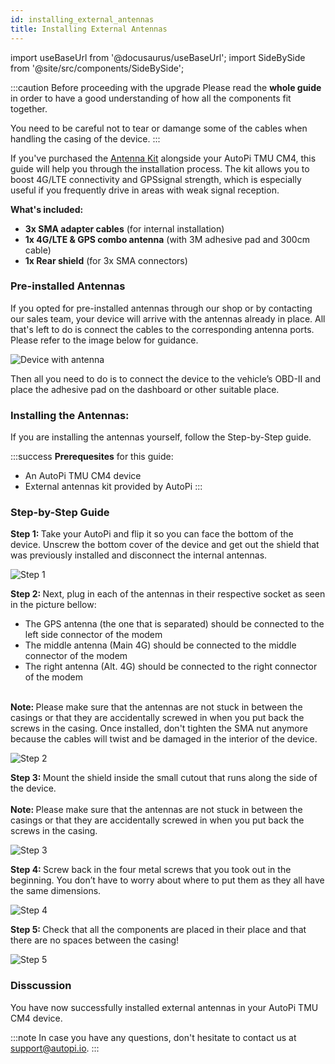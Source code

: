 ```yaml
---
id: installing_external_antennas
title: Installing External Antennas
---
```


import useBaseUrl from '@docusaurus/useBaseUrl';
import SideBySide from '@site/src/components/SideBySide';

:::caution Before proceeding with the upgrade
Please read the **whole guide** in order to have a good understanding of how all the components fit together.

You need to be careful not to tear or damange some of the cables when handling the casing of the device.
:::

If you've purchased the [Antenna Kit](https://shop.autopi.io/products/3in1-external-antenna-kit) 
alongside your AutoPi TMU CM4, this guide will help you through the 
installation process. The kit allows you to boost 4G/LTE connectivity and 
GPSsignal strength, which is especially useful if you frequently drive
in areas with weak signal reception. 

**What's included:** 
- **3x SMA adapter cables** (for internal installation) 
- **1x 4G/LTE & GPS combo antenna** (with 3M adhesive pad and 300cm cable) 
- **1x Rear shield** (for 3x SMA connectors) 

### Pre-installed Antennas
If you opted for pre-installed antennas through our shop or by contacting our 
sales team, your device will arrive with the antennas already in place. All that's
left to do is connect the cables to the corresponding antenna ports. Please refer
to the image below for guidance. 

![Device with antenna](/img/hardware/autopi_tmu_cm4/installing_external_antennas/antenna_device.png)

Then all you need to do is to connect the device to the vehicle’s OBD-II and place
the adhesive pad on the dashboard or other suitable place.  

### Installing the Antennas: 

If you are installing the antennas yourself, follow the Step-by-Step guide.

:::success
**Prerequesites** for this guide:
- An AutoPi TMU CM4 device
- External antennas kit provided by AutoPi
:::

### Step-by-Step Guide

<SideBySide>
	<p>
		<strong>Step 1: </strong>
		Take your AutoPi and flip it so you can face the bottom of the device. Unscrew the bottom cover of the device and get out the shield that was previously installed and disconnect the internal antennas. 
	</p>
	<img alt="Step 1" src={useBaseUrl('/img/hardware/autopi_tmu_cm4/installing_external_antennas/ext_ant3.jpg')}/>
</SideBySide>
<br/>

<SideBySide>
	<p>
		<strong>Step 2: </strong>
		Next, plug in each of the antennas in their respective socket as seen in the picture bellow: <br/>
		 <ul>
		 	<li>The GPS antenna (the one that is separated) should be connected to the left side connector of the modem</li> 
		 	<li>The middle antenna (Main 4G) should be connected to the middle connector of the modem</li>
			<li>The right antenna (Alt. 4G) should be connected to the right connector of the modem</li></ul><br/>
			<strong>Note: </strong>
			Please make sure that the antennas are not stuck in between the casings or that they are accidentally screwed in when you put back the screws in the casing. Once installed,
			don't tighten the SMA nut anymore because the cables will twist and be damaged in the interior of the device.
	</p>
	<img alt="Step 2" src={useBaseUrl('/img/hardware/autopi_tmu_cm4/installing_external_antennas/ext_ant4.jpg')}/>
</SideBySide>
<br/>

<SideBySide>
	<p>
		<strong>Step 3: </strong>
		Mount the shield inside the small cutout that runs along the side of the device. <br/><br/>
		<strong>Note: </strong>
			Please make sure that the antennas are not stuck in between the casings or that they are accidentally screwed in when you put back the screws in the casing.
	</p>
	<img class="zoomable" alt="Step 3" src={useBaseUrl('/img/hardware/autopi_tmu_cm4/installing_external_antennas/ext_ant5.jpg')}/>
</SideBySide>
<br/>

<SideBySide>
	<p>
		<strong>Step 4: </strong>
		Screw back in the four metal screws that you took out in the beginning. You don’t have to worry about where to put them as they all have the same dimensions. 
	</p>
	<img alt="Step 4" src={useBaseUrl('/img/hardware/autopi_tmu_cm4/installing_external_antennas/ext_ant2.jpg')}/>
</SideBySide>
<br/>

<SideBySide>
	<p>
		<strong>Step 5: </strong>
		Check that all the components are placed in their place and that there are no spaces between the casing!
	</p>
	<img alt="Step 5" src={useBaseUrl('/img/hardware/autopi_tmu_cm4/installing_external_antennas/ext_ant6.jpg')}/>
</SideBySide>
<br/> 



### Disscussion
<p>
	You have now successfully installed external antennas in your AutoPi TMU CM4 device.
</p>

:::note
In case you have any questions, don't hesitate to contact us at [support@autopi.io](mailto:support@autopi.io).
:::
